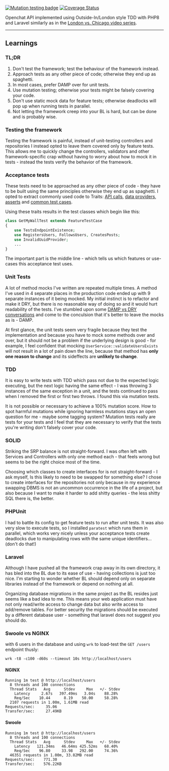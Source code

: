 [![Mutation testing badge](https://img.shields.io/endpoint?style=flat&url=https%3A%2F%2Fbadge-api.stryker-mutator.io%2Fgithub.com%2Fdarksworm%2Fopenchat_kata_outside_in%2Fmaster)](https://dashboard.stryker-mutator.io/reports/github.com/darksworm/openchat_kata_outside_in/master) [![Coverage Status](https://coveralls.io/repos/github/darksworm/openchat_kata_outside_in/badge.svg?branch=master)](https://coveralls.io/github/darksworm/openchat_kata_outside_in?branch=master)

Openchat API implemented using Outside-In/London style TDD with PHP8 and Laravel similarly as in the
[London vs. Chicago video series]( https://cleancoders.com/series/comparativeDesign).

---

## Learnings

### TL;DR

1. Don't test the framework; test the behaviour of the framework instead.
1. Approach tests as any other piece of code; otherwise they end up as spaghetti.
2. In most cases, prefer DAMP over for unit tests.
3. Use mutation testing; otherwise your tests might be falsely covering your code.
4. Don't use static mock data for feature tests; otherwise deadlocks will pop up when running tests in parallel.
5. Not letting the framework creep into your BL is hard, but can be done and is probably wise.

### Testing the framework

Testing the framework is painful, instead of unit-testing controllers and repositories I instead opted to leave them
covered only by feature tests. This allows me to quickly change the controllers, validators and other framework-specific
crap without having to worry about how to mock it in tests - instead the tests verify the behavior of the framework.

### Acceptance tests

These tests need to be approached as any other piece of code - they have to be built using the same principles otherwise
they end up as spaghetti. I opted to extract commonly used code to Traits:
[API calls](/laravel/tests/Feature/API),
[data providers](laravel/tests/Feature/Providers),
[asserts](/laravel/tests/Feature/Shared/AssertsDateTimes.php) and
[common test cases](/laravel/tests/Feature/Shared/TestsEndpointExistence.php).

Using these traits results in the test classes which begin like this:

```php
class GetMyWallTest extends FeatureTestCase
{
    use TestsEndpointExistence;
    use RegistersUsers, FollowsUsers, CreatesPosts;
    use InvalidUuidProvider;
    ...
}
```

The important part is the middle line - which tells us which features or use-cases this acceptance test uses.

### Unit Tests
A lot of method mocks I've written are repeated multiple times. A method I've used in 4 separate places in the production code ended up with 9 separate instances of it being mocked. My initial instinct is to refactor and make it DRY, but there is no reasonable way of doing so and it would hurt readability of the tests. I've stumbled upon some [DAMP vs DRY conversations](https://stackoverflow.com/questions/6453235/what-does-damp-not-dry-mean-when-talking-about-unit-tests) and come to the conculsion that it's better to leave the mocks as is - DAMP.

At first glance, the unit tests seem very fragile because they test the implementation and because you have to mock some methods over and over, but it should not be a problem if the underlying design is good - for example, I feel confident that mocking `UserService::validateUsersExists` will not result in a lot of pain down the line, because that method has **only one reason to change** and its sideffects are **unlikely to change**.


### TDD

It is easy to write tests with TDD which pass not due to the expected logic executing, but the next logic having the
same effect - I was throwing 3 instances of the same exception in a unit, and the tests continued to pass when I removed
the first or first two throws. I found this via mutation tests.

It is not possible or necessary to achieve a 100% mutation score. How to spot harmful mutations while ignoring harmless
mutations stays an open question for me - maybe some tagging system? Mutation tests really are tests for your tests and
I feel that they are necessary to verify that the tests you're writing don't falsely cover your code.

### SOLID

Striking the SRP balance is not straight-forward. I was often left with Services and Controllers with only one method
each - that feels wrong but seems to be the right choice most of the time.

Choosing which classes to create interfaces for is not straight-forward - I ask myself, Is this likely to need to be
swapped for something else? I chose to create interfaces for the repositories not only because in my experience swapping
DBMS is not an uncommon occurrence in the life of a project, but also because I want to make it harder to add shitty
queries - the less shitty SQL there is, the better.

### PHPUnit

I had to battle its config to get feature tests to run after unit tests. It was also very slow to execute tests, so I
installed `paratest` which runs them in parallel, which works very nicely unless your acceptance tests create deadlocks
due to manipulating rows with the same unique identifiers... (don't do that!)

### Laravel

Although I have pushed all the framework crap away in its own directory, it has bled into the BL due to its ease of use - 
having collections is just too nice. I'm starting to wonder whether BL should depend only on separate libraries
instead of the framework or depend on nothing at all.

Organizing database migrations in the same project as the BL resides just seems like a bad idea to me. This means your
web application must have not only read/write access to change data but also write access to add/remove tables. For
better security the migrations should be executed by a different database user - something that laravel does not suggest
you should do.

### Swoole vs NGINX

with 6 users in the database and using `wrk` to load-test the `GET /users` endpoint thusly:
```
wrk -t8 -c100 -d60s --timeout 10s http://localhost/users
```

#### NGINX
```
Running 1m test @ http://localhost/users
  8 threads and 100 connections
  Thread Stats   Avg      Stdev     Max   +/- Stdev
    Latency     2.67s   397.49ms   3.04s    88.28%
    Req/Sec    10.44      8.19    50.00     58.28%
  2107 requests in 1.00m, 1.61MB read
Requests/sec:     35.06
Transfer/sec:     27.49KB
```

#### Swoole
```
Running 1m test @ http://localhost/users
  8 threads and 100 connections
  Thread Stats   Avg      Stdev     Max   +/- Stdev
    Latency   121.34ms   46.64ms 425.52ms   68.40%
    Req/Sec    96.80     33.98   292.00     74.36%
  46351 requests in 1.00m, 33.82MB read
Requests/sec:    771.30
Transfer/sec:    576.22KB
```
